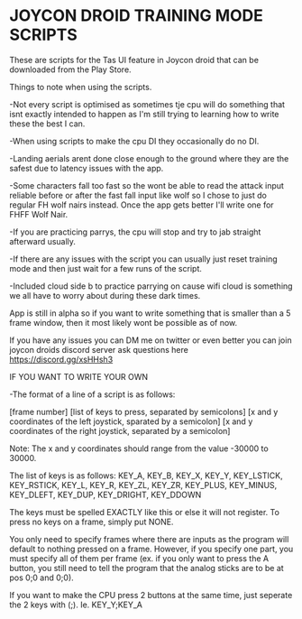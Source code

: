 # JOYCON DROID TRAINING MODE SCRIPTS

These are scripts for the Tas UI feature in Joycon droid that can be downloaded from the Play Store.

Things to note when using the scripts.

-Not every script is optimised as sometimes tje cpu will do something that isnt exactly intended to happen as I'm still trying to learning how to write these the best I can.

-When using scripts to make the cpu DI they occasionally do no DI.

-Landing aerials arent done close enough to the ground where they are the safest due to latency issues with the app.

-Some characters fall too fast so the wont be able to read the attack input reliable before or after the fast fall input like wolf so I chose to just do regular FH wolf nairs instead. Once the app gets better I'll write one for FHFF Wolf Nair.

-If you are practicing parrys, the  cpu will stop and try to jab straight afterward usually.

-If there are any issues with the script you can usually just reset training mode and then just wait for a few runs of the script.

-Included cloud side b to practice parrying on cause wifi cloud is something we all have to worry about during these dark times.

App is still in alpha so if you want to write something that is smaller than a 5 frame window, then it most likely wont be possible as of now.

If you have any issues you can DM me on twitter or even better you can join joycon droids discord server ask questions here https://discord.gg/xsHHsh3






IF YOU WANT TO WRITE YOUR OWN

-The format of a line of a script is as follows:

[frame number] [list of keys to press, separated by semicolons] [x and y coordinates of the left joystick, sparated by a semicolon] [x and y coordinates of the right joystick, separated by a semicolon]

Note: The x and y coordinates should range from the value -30000 to 30000.

The list of keys is as follows: KEY_A, KEY_B, KEY_X, KEY_Y, KEY_LSTICK, KEY_RSTICK, KEY_L, KEY_R, KEY_ZL, KEY_ZR, KEY_PLUS, KEY_MINUS, KEY_DLEFT, KEY_DUP, KEY_DRIGHT, KEY_DDOWN

The keys must be spelled EXACTLY like this or else it will not register. To press no keys on a frame, simply put NONE.

You only need to specify frames where there are inputs as the program will default to nothing pressed on a frame. However, if you specify one part, you must specify all of them per frame (ex. if you only want to press the A button, you still need to tell the program that the analog sticks are to be at pos 0;0 and 0;0).

If you want to make the CPU press 2 buttons at the same time, just seperate the 2 keys with (;). Ie. KEY_Y;KEY_A
